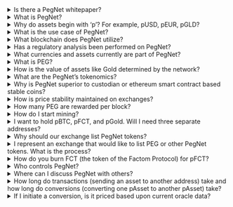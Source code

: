<div class="faq">
   <details>
      <summary id="is-there-a-whitepaper" aria-hidden="true">Is there a PegNet whitepaper?</summary>
      <p><a href="https://pegnet.org/docs/whitepaper.html">Yes</a>.</p>
   </details>
   <details>
      <summary id="what-is-pegnet" aria-hidden="true">What is PegNet?</summary>
      <p>PegNet is a decentralized, non-custodial network of tokens pegged (stabilized) to different currencies and assets that allows for trading and conversion of value without the need for counterparties. It is a fully auditable, open-source stable coin network using the competition of PoW and external oracles to converge on the prices of currencies and assets.</p>
   </details>
   <details>
      <summary id="why-do-assets-begin-with-p" aria-hidden="true">Why do assets begin with ‘p’? For example, pUSD, pEUR, pGLD?</summary>
      <p>The PegNet is launching with 32 assets including 16 major currencies, 4 metals, and 12 cryptocurrencies. Each of these assets stands alone as a cryptocurrency token in the market and are designated with a leading ‘p’. For example: pUSD is pegged to the US Dollar</p>
   </details>
   <details>
      <summary id="what-is-the-use-case" aria-hidden="true">What is the use case of PegNet?</summary>
      <p>The use cases for pegged assets include payments, payment services, and store of value.</p>
      <p>Payments in the broader market require a cryptocurrency denominated in real-world currencies like the US dollar, the Euro, Yen, Yuan, etc. The PegNet supports pegged tokens that represent currencies, metals, and other cryptocurrencies (each pegged asset acts as an independent cryptocurrency, but are members of the PegNet assets).</p>
      <p>Payment services include the conversion of the PegNet asset used in payment to the PegNet asset required by the merchant. This allows the customer to pay in pEUR, pGLD, or pBTC, and the merchant can convert the payment to pUSD without a currency exchanger or any other 3rd party.</p>
      <p>Traditionally, managing value is difficult and requires attention to the market. The PegNet allows value to be managed against a range of 32 or more assets without involving 2nd or 3rd parties.</p>
      <p>The nature of PegNet and its lack of counterparty opens up new implementations for the cryptocurrency industry such as simplified smart contract settlement and novel DEX liquidity mechanisms.</p>
   </details>
   <details>
      <summary id="what-blockchain" aria-hidden="true">What blockchain does PegNet utilize?</summary>
      <p>PegNet is built on top of the <a href="https://www.factomprotocol.org/">Factom Protocol</a>.</p>
   </details>
   <details>
      <summary id="regulatory-analysis" aria-hidden="true">Has a regulatory analysis been performed on PegNet?</summary>
      <p><a href="https://docs.google.com/document/d/1es1_VNGOHhwC_aqoSq_G3bf9LvovRvhGc9XaC8rEu6c/edit?usp=sharing" rel="nofollow">Yes</a>.</p>
   </details>
   <details>
      <summary id="what-assets" aria-hidden="true">What currencies and assets currently are part of PegNet?</summary>
      <p>The current PegNet assets include:</p>
      <table>
         <thead>
            <tr>
               <th>Currencies</th>
               <th>Precious Metals</th>
               <th>Cryptocurrencies</th>
            </tr>
         </thead>
         <tbody>
            <tr>
               <td>US Dollar</td>
               <td>Gold</td>
               <td>PEG (The PegNet Token)</td>
            </tr>
            <tr>
               <td>Euro</td>
               <td>Silver</td>
               <td>Bitcoin</td>
            </tr>
            <tr>
               <td>Japanese Yen</td>
               <td></td>
               <td>Ethereum</td>
            </tr>
            <tr>
               <td>British Pound</td>
               <td></td>
               <td>Dash</td>
            </tr>
            <tr>
               <td>Canadian Dollar</td>
               <td></td>
               <td>Bitcoin Cash</td>
            </tr>
            <tr>
               <td>Swiss Franc</td>
               <td></td>
               <td>Binance Coin</td>
            </tr>
            <tr>
               <td>Indian Rupee</td>
               <td></td>
               <td>Stellar</td>
            </tr>
            <tr>
               <td>Singapore Dollar</td>
               <td></td>
               <td>Cardano</td>
            </tr>
            <tr>
               <td>Chinese Yuan</td>
               <td></td>
               <td>Monero</td>
            </tr>
            <tr>
               <td>Hong Kong Dollar</td>
               <td></td>
               <td>Zcash</td>
            </tr>
            <tr>
               <td>Tiawanese Dollar</td>
               <td></td>
               <td>Decred</td>
            </tr>
            <tr>
               <td>Korean Won</td>
               <td></td>
               <td>Litecoin</td>
            </tr>
            <tr>
               <td>Mexican Peso</td>
               <td></td>
               <td>Ravencoin</td>
            </tr>
            <tr>
               <td>Brazillian Peso</td>
               <td></td>
               <td>Factom</td>
            </tr>
            <tr>
               <td>Phillipine Peso</td>
               <td></td>
               <td></td>
            </tr>
            <tr>
               <td></td>
               <td></td>
               <td></td>
            </tr>
         </tbody>
      </table>
   </details>
   <details>
      <summary id="what-is-peg" aria-hidden="true">What is PEG?</summary>
      <p>Peg Network Token (PEG) is the PegNet token that summarizes the value of the set of pegged tokens in the market. The market value of all the pegged assets, divided by the number of existing PEG is used to set the value of PEG prior to exchanges establishing a market price. PEG can be converted into any pegged asset and any pegged asset can be converted into PEG. For example, if the value of one PEG is $2.00 you could convert it into two pUSD.</p>
      <p>Conversions remove the asset you are contributing from supply and issuing the asset that you want. This is done in the context of the prices in USD for the assets involved, as determined by the market price.</p>
   </details>
   <details>
      <summary id="how-is-the-value-of-assets-determined" aria-hidden="true">How is the value of assets like Gold determined by the network?</summary>
      <p>External oracles are used. In fact, that data is what the miners “mine”. Anyone that wants to mine prices for the PegNet can use their computers to mine price data. This price data collected into an Oracle Price Record (OPR). The OPRs are sorted by Proof of Work (PoW) and the highest 50 are then evaluated for agreement. The record that most agrees with the rest of the 50 records provides the prices for the current block. The top 10 OPRs in most agreement all receive rewards.</p>
   </details>
   <details>
      <summary id="what-are-the-tokenomics" aria-hidden="true">What are the PegNet’s tokenomics?</summary>
      <p>Outside of exchange listings, the two onramps into the PegNet are mining PEG and <a href="how-to-burn-fct-to-pfct">burning FCT (the token of the Factom Protocol) for pFCT</a>. PEG (Peg Network Token) is the PegNet token that summarizes the value of the set of pegged tokens in the market. The market value of all the pegged assets divided by the number of existing PEG is used to set the value of PEG until exchanges set its value. PEG can be converted into any pegged asset. For example, if the value of one PEG is $2.00 you could convert it into two pUSD (the pegged token for US Dollars). Converting that PEG would reduce the supply of PEG and increase the total value of pegged assets thus increasing the value of remaining PEG. If you burn 100 FCT it creates 100 pFCT (<a href="how-to-burn-fct-to-pfct">how to burn</a>). You may then convert the 100 pFCT to pUSD or pBTC or any other asset at the oracle defined market price. When you convert to a new token, the old token is destroyed. Any pegged token may also be converted into PEG.</p>
   </details>
   <details>
      <summary id="why-is-this-better-than-custodian-or-smart-contracts" aria-hidden="true">Why is PegNet superior to custodian or ethereum smart contract based stable coins?</summary>
      <p>Reserve based assets do not support the conversion between assets. The user is restricted to the liquidity of the reserve assets held on an exchange. The same is true for Ethereum smart contract based stable coins. Further, reserve based coins are not decentralized, and their viability is defined by the banks and institutions that hold their reserves.</p>
      <p>Smart contract based stable coins are decentralized to a great degree but involve leverage contracts that achieve stability through liquidation when the market pressure is forcing asset prices down. Further, smart contract coins are very complicated and it is hard to understand their implementation.</p>
      <p>The PegNet only provides conversions between pegged assets. This is something neither reserve tokens or smart contract tokens can do, provides for payments and payment services, is decentralized, and works in bull and bear markets.</p>
   </details>
   <details>
      <summary id="how-is-stability-maintained" aria-hidden="true">How is price stability maintained on exchanges?</summary>
      <p>Via arbitrage. For example, on an exchange, if pUSD dropped to $0.95, then it could be purchased at the discount (thus raising the price) while simultaneously converting pUSD at the $1.00 set by the external oracle within PegNet. With arbitrage, the profits can be left in any asset on the exchanges, such as USD, BTC, or any other asset.</p>
   </details>
   <details>
      <summary id="what-are-the-mining-rewards" aria-hidden="true">How many PEG are rewarded per block?</summary>
      <p>200 PEG to the top 25 miners. Block times are 10 minutes (the block time of the Factom Protocol which PegNet is built on top of). The reward per block is not reduced over time.</p>
   </details>
   <details>
      <summary id="how-to-mine" aria-hidden="true">How do I start mining?</summary>
      <p>See the <a href="https://github.com/pegnet/pegnet/wiki/Mining">mining documentation</a>.</p>
   </details>
   <details>
      <summary id="are-addresses-shared" aria-hidden="true">I want to hold pBTC, pFCT, and pGold. Will I need three separate addresses?</summary>
      <p>All PegNet assets are based on Factoid addresses. The same Factoid Address holds the ability to sign Factoid transactions, pBTC, pFCT, and pGold transactions. So the Factoid address can be considered the root address that can none the less hold many other balances.</p>
   </details>
   <details>
      <summary id="why-list-pegnet-tokes" aria-hidden="true">Why should our exchange list PegNet tokens?</summary>
      <p>PegNet is a mined token system, so miners do need a place to sell their tokens. Further, PegNet is fueled by arbitrage, which generates trades and liquidity. Because of the arbitrage, Exchanges will make more in transaction fees than with other, more difficult to arbitrage tokens and coins. Because of the flexibility of conversion in the PegNet, some exchanges will eventually support on-exchange conversions, adding to liquidity, arbitrage. Such flexibility will encourage merchant and user integration with exchanges.</p>
   </details>
   <details>
      <summary id="how-to-list-pegnet-tokens" aria-hidden="true">I represent an exchange that would like to list PEG or other PegNet tokens. What is the process?</summary>
      <p>PegNet is not controlled by anyone and cannot pay a listing fee. If you need technical assistance implementing PegNet tokens on your exchange, please ask for help on our <a href="https://discord.gg/V6T7mCW" rel="nofollow">Discord</a>.</p>
   </details>
   <details>
      <summary id="how-to-burn-fct-to-pfct" aria-hidden="true">How do you burn FCT (the token of the Factom Protocol) for pFCT?</summary>
      <p>You can burn FCT to pFCT with the <code>pegnet</code> executable. Burning FCT to mint pFCT is a one way transaction that gets you into the pegnet network. To execute a burn:</p>
      <pre><code># pegnet burn &lt;fct address&gt; &lt;fct amount&gt;
pegnet burn FA3EPZYqodgyEGXNMbiZKE5TS2x2J9wF8J9MvPZb52iGR78xMgCb 100
</code></pre>
      <p>This will use <code>factom-walletd</code> to sign the transaction and burn 100 FCT to the burn address <code>EC2BURNFCT2PEGNETooo1oooo1oooo1oooo1oooo1oooo19wthin</code>. Your balance of FCT will be decreased by 100 FCT and your pFCT balance will increase by 100 pFCT.</p>
   </details>
   <details>
      <summary id="who-controls-pegnet" aria-hidden="true">Who controls PegNet?</summary>
      <p>Nobody controls PegNet. It is a decentralized system built on top of the Factom Protocol. Anyone can contribute to the Core code and run a miner.</p>
   </details>
   <details>
      <summary id="where-can-i-discuss-pegnet" aria-hidden="true">Where can I discuss PegNet with others?</summary>
      <p><a href="https://discord.gg/V6T7mCW" rel="nofollow">Discord</a> and <a href="https://www.reddit.com/r/PegNet/" rel="nofollow">Reddit</a></p>
   </details>
   <details>
      <summary id="how-long-to-finality" aria-hidden="true">How long do transactions (sending an asset to another address) take and how long do conversions (converting one pAsset to another pAsset) take?</summary>
      <p>Transactions take a maximum of 10 minutes on the network.  Conversions take at least 10 minutes but not more than 20 minutes.</p>
   </details>
   <details>
      <summary id="what-price-are-conversions-based-upon" aria-hidden="true">If I initiate a conversion, is it priced based upon current oracle data?</summary>
      <p>No.  Once you initiate a conversion, the system waits until the next block and uses that price data.  That's why conversions take at least 10 minutes but not more than 20.  This avoids people taking advantage of old pricing data.</p>
   </details>
</div>
